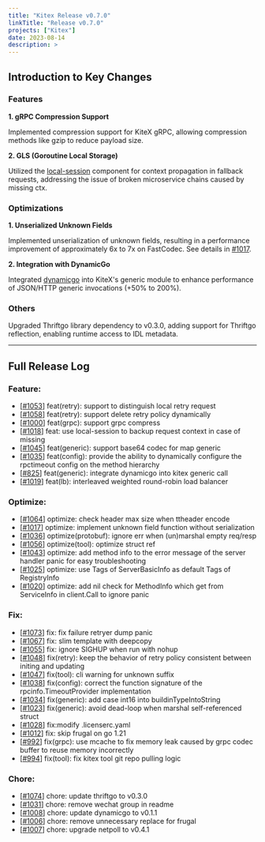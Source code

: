 ```yaml
---
title: "Kitex Release v0.7.0"
linkTitle: "Release v0.7.0"
projects: ["Kitex"]
date: 2023-08-14
description: >
---
```

## **Introduction to Key Changes**

### Features
**1. gRPC Compression Support**

Implemented compression support for KiteX gRPC, allowing compression methods like gzip to reduce payload size.

**2. GLS (Goroutine Local Storage)**

Utilized the [local-session](https://github.com/cloudwego/localsession) component for context propagation in fallback requests, addressing the issue of broken microservice chains caused by missing ctx.

### Optimizations
**1. Unserialized Unknown Fields**

Implemented unserialization of unknown fields, resulting in a performance improvement of approximately 6x to 7x on FastCodec. See details in [#1017](https://github.com/cloudwego/kitex/pull/1017).

**2. Integration with DynamicGo**

Integrated [dynamicgo](https://github.com/cloudwego/dynamicgo) into KiteX's generic module to enhance performance of JSON/HTTP generic invocations (+50% to 200%).

### Others 

Upgraded Thriftgo library dependency to v0.3.0, adding support for Thriftgo reflection, enabling runtime access to IDL metadata.

----

## **Full Release Log**

### Feature:
- [[#1053](https://github.com/cloudwego/kitex/pull/1053)] feat(retry): support to distinguish local retry request
- [[#1058](https://github.com/cloudwego/kitex/pull/1058)] feat(retry): support delete retry policy dynamically
- [[#1000](https://github.com/cloudwego/kitex/pull/1000)] feat(grpc): support grpc compress
- [[#1018](https://github.com/cloudwego/kitex/pull/1018)] feat: use local-session to backup request context in case of missing
- [[#1045](https://github.com/cloudwego/kitex/pull/1045)] feat(generic): support base64 codec for map generic
- [[#1035](https://github.com/cloudwego/kitex/pull/1035)] feat(config): provide the ability to dynamically configure the rpctimeout config on the method hierarchy
- [[#825](https://github.com/cloudwego/kitex/pull/825)] feat(generic): integrate dynamicgo into kitex generic call
- [[#1019](https://github.com/cloudwego/kitex/pull/1019)] feat(lb): interleaved weighted round-robin load balancer

### Optimize:
- [[#1064](https://github.com/cloudwego/kitex/pull/1064)] optimize: check header max size when ttheader encode
- [[#1017](https://github.com/cloudwego/kitex/pull/1017)] optimize: implement unknown field function without serialization
- [[#1036](https://github.com/cloudwego/kitex/pull/1036)] optimize(protobuf): ignore err when (un)marshal empty req/resp
- [[#1056](https://github.com/cloudwego/kitex/pull/1056)] optimize(tool): optimize struct ref
- [[#1043](https://github.com/cloudwego/kitex/pull/1043)] optimize: add method info to the error message of the server handler panic for easy troubleshooting
- [[#1025](https://github.com/cloudwego/kitex/pull/1025)] optimize: use Tags of ServerBasicInfo as default Tags of RegistryInfo
- [[#1020](https://github.com/cloudwego/kitex/pull/1020)] optimize: add nil check for MethodInfo which get from ServiceInfo in client.Call to ignore panic

### Fix:
- [[#1073](https://github.com/cloudwego/kitex/pull/1073)] fix: fix failure retryer dump panic
- [[#1067](https://github.com/cloudwego/kitex/pull/1067)] fix: slim template with deepcopy
- [[#1055](https://github.com/cloudwego/kitex/pull/1055)] fix: ignore SIGHUP when run with nohup
- [[#1048](https://github.com/cloudwego/kitex/pull/1048)] fix(retry): keep the behavior of retry policy consistent between initing and updating
- [[#1047](https://github.com/cloudwego/kitex/pull/1047)] fix(tool): cli warning for unknown suffix
- [[#1038](https://github.com/cloudwego/kitex/pull/1038)] fix(config): correct the function signature of the rpcinfo.TimeoutProvider implementation
- [[#1034](https://github.com/cloudwego/kitex/pull/1034)] fix(generic): add case int16 into buildinTypeIntoString
- [[#1023](https://github.com/cloudwego/kitex/pull/1023)] fix(generic): avoid dead-loop when marshal self-referenced struct
- [[#1028](https://github.com/cloudwego/kitex/pull/1028)] fix:modify .licenserc.yaml
- [[#1012](https://github.com/cloudwego/kitex/pull/1012)] fix: skip frugal on go 1.21
- [[#992](https://github.com/cloudwego/kitex/pull/992)] fix(grpc): use mcache to fix memory leak caused by grpc codec buffer to reuse memory incorrectly
- [[#994](https://github.com/cloudwego/kitex/pull/994)] fix(tool): fix kitex tool git repo pulling logic

### Chore:
- [[#1074](https://github.com/cloudwego/kitex/pull/1074)] chore: update thriftgo to v0.3.0
- [[#1031](https://github.com/cloudwego/kitex/pull/1031)] chore: remove wechat group in readme
- [[#1008](https://github.com/cloudwego/kitex/pull/1008)] chore: update dynamicgo to v0.1.1
- [[#1006](https://github.com/cloudwego/kitex/pull/1006)] chore: remove unnecessary replace for frugal
- [[#1007](https://github.com/cloudwego/kitex/pull/1007)] chore: upgrade netpoll to v0.4.1
